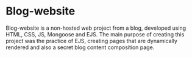 # Blog-website
Blog-website is a non-hosted web project from a blog, developed using HTML, CSS, JS, Mongoose and EJS. The main purpose of creating this project was the practice of EJS, creating pages that are dynamically rendered and also a secret blog content composition page.
